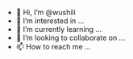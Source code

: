 - 👋 Hi, I’m @wushili
- 👀 I’m interested in ...
- 🌱 I’m currently learning ...
- 💞️ I’m looking to collaborate on ...
- 📫 How to reach me ...

<!---
wushili/wushili is a ✨ special ✨ repository because its `README.md` (this file) appears on your GitHub profile.
You can click the Preview link to take a look at your changes.
--->
